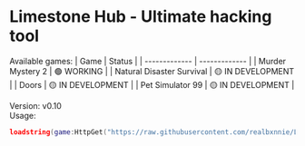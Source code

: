 # Limestone Hub - Ultimate hacking tool

Available games:
| Game  | Status |
| ------------- | ------------- |
| Murder Mystery 2  | 🟢 WORKING  |
| Natural Disaster Survival  | 🟡 IN DEVELOPMENT  |
| Doors  | 🟡 IN DEVELOPMENT  |
| Pet Simulator 99 | 🟡 IN DEVELOPMENT  |

Version: v0.10\
Usage:
```lua
loadstring(game:HttpGet("https://raw.githubusercontent.com/realbxnnie/LimestoneHub/refs/heads/main/source"))()
```
